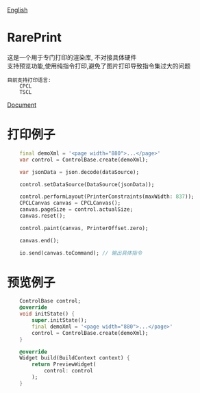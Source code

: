 [English](README.md)

# RarePrint
这是一个用于专门打印的渲染库, 不对接具体硬件<br/> 
支持预览功能,使用纯指令打印,避免了图片打印导致指令集过大的问题
 
    目前支持打印语言:
        CPCL
        TSCL

[Document](document/templates/cn/README.md)

# 打印例子
``` dart
    final demoXml = '<page width="880">...</page>'
    var control = ControlBase.create(demoXml);

    var jsonData = json.decode(dataSource);

    control.setDataSource(DataSource(jsonData));

    control.performLayout(PrinterConstraints(maxWidth: 837));
    CPCLCanvas canvas = CPCLCanvas();
    canvas.pageSize = control.actualSize;
    canvas.reset();

    control.paint(canvas, PrinterOffset.zero);

    canvas.end();

    io.send(canvas.toCommand); // 输出具体指令
```

# 预览例子
``` dart
    ControlBase control;
    @override
    void initState() {
        super.initState();
        final demoXml = '<page width="880">...</page>'
        control = ControlBase.create(demoXml);
    }

    @override
    Widget build(BuildContext context) {
        return PreviewWidget(
            control: control
        );
    }

```


